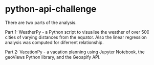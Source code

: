 # python-api-challenge

There are two parts of the analysis.

Part 1: WeatherPy -  a Python script to visualise the weather of over 500 cities of varying distances from the equator. Also the linear regression analysis was computed for diferrent relationship.

Part 2: VacationPy - a vacation planning using Jupyter Notebook, the geoViews Python library, and the Geoapify API.

